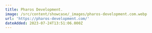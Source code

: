 ```yaml
---
title: Pharos Development.
image: /src/content/showcase/_images/pharos-development.com.webp
url: 'https://pharos-development.com/'
dateAdded: 2023-07-24T13:51:06.000Z
---
```


